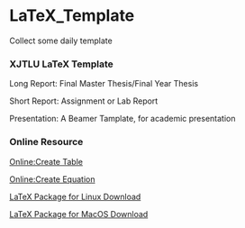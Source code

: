 # LaTeX_Template
Collect some daily template

### XJTLU LaTeX Template
Long Report: Final Master Thesis/Final Year Thesis

Short Report: Assignment or Lab Report

Presentation: A Beamer Tamplate, for academic presentation

### Online Resource
[Online:Create Table](http://www.tablesgenerator.com/)

[Online:Create Equation](http://latex.codecogs.com/eqneditor/editor.php)

[LaTeX Package for Linux Download](http://mirrors.ustc.edu.cn/CTAN/systems/texlive/Images/)

[LaTeX Package for MacOS Download](https://www.tug.org/mactex/)

